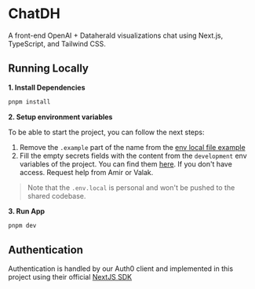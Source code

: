 # ChatDH

A front-end OpenAI + Dataherald visualizations chat using Next.js, TypeScript, and Tailwind CSS.

## Running Locally

**1. Install Dependencies**

```bash
pnpm install
```

**2. Setup environment variables**

To be able to start the project, you can follow the next steps:
1. Remove the `.example` part of the name from the [env local file example](./.env.local.example)
2. Fill the empty secrets fields with the content from the `development` env variables of the project. You can find them [here](https://vercel.com/dataherald/chat-dh/settings/environment-variables). If you don't have access. Request help from Amir or Valak.

>Note that the `.env.local` is personal and won't be pushed to the shared codebase.

**3. Run App**

```bash
pnpm dev
```

## Authentication

Authentication is handled by our Auth0 client and implemented in this project using their official [NextJS SDK](https://github.com/auth0/nextjs-auth0)